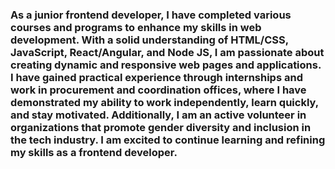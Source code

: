 ### As a junior frontend developer, I have completed various courses and programs to enhance my skills in web development. With a solid understanding of HTML/CSS, JavaScript, React/Angular, and Node JS, I am passionate about creating dynamic and responsive web pages and applications. I have gained practical experience through internships and work in procurement and coordination offices, where I have demonstrated my ability to work independently, learn quickly, and stay motivated. Additionally, I am an active volunteer in organizations that promote gender diversity and inclusion in the tech industry. I am excited to continue learning and refining my skills as a frontend developer.

<!--
**Mustafina1990/Mustafina1990** is a ✨ _special_ ✨ repository because its `README.md` (this file) appears on your GitHub profile.

Here are some ideas to get you started:

- 🔭 I’m currently working on ...
- 🌱 I’m currently learning ...
- 👯 I’m looking to collaborate on ...
- 🤔 I’m looking for help with ...
- 💬 Ask me about ...
- 📫 How to reach me: ...
- 😄 Pronouns: ...
- ⚡ Fun fact: ...
-->
